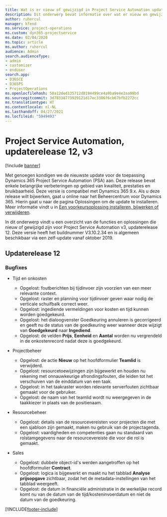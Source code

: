 ```yaml
---
title: Wat is er nieuw of gewijzigd in Project Service Automation updaterelease 12, v3
description: Dit onderwerp bevat informatie over wat er nieuw en gewijzigd is in Project Service Automation updaterelease 12, v3.
author: ruhercul
manager: kfend
ms.service: project-operations
ms.custom: dyn365-projectservice
ms.date: 02/04/2020
ms.topic: article
ms.author: ruhercul
audience: Admin
search.audienceType:
- admin
- customizer
- enduser
search.app:
- D365CE
- D365PS
- ProjectOperations
ms.openlocfilehash: 58a12ded135712d8194499ce4a9ba9e4e2aa99bd
ms.sourcegitcommit: 3d78338773929121d17ec3386f6cb67bfb2272cc
ms.translationtype: HT
ms.contentlocale: nl-NL
ms.lasthandoff: 04/27/2021
ms.locfileid: "5949493"
---
```

# <a name="project-service-automation-update-release-12-v3"></a>Project Service Automation, updaterelease 12, v3

[!include [banner](../includes/psa-now-project-operations.md)]

Met genoegen kondigen we de nieuwste update voor de toepassing Dynamics 365 Project Service Automation (PSA) aan. Deze release bevat enkele belangrijke verbeteringen op gebied van kwaliteit, prestaties en bruikbaarheid. Deze versie is compatibel met Dynamics 365 9.x. Als u deze release wilt bijwerken, gaat u online naar het Beheercentrum voor Dynamics 365. Hierin gaat u naar de pagina Oplossingen om de update te installeren. Meer informatie vindt u in [Een voorkeursoplossing installeren, bijwerken of verwijderen](/power-platform/admin/install-remove-preferred-solution).

In dit onderwerp vindt u een overzicht van de functies en oplossingen die nieuw of gewijzigd zijn voor Project Service Automation v3, updaterelease 12. Deze versie heeft het buildnummer V3.10.2.34 en is algemeen beschikbaar via een zelf-update vanaf oktober 2019.

## <a name="update-release-12"></a>Updaterelease 12

### <a name="bug-fixes"></a>Bugfixes

- Tijd en onkosten

    - Opgelost: foutberichten bij tijdinvoer zijn voorzien van een meer relevante context.
    - Opgelost: raster en planning voor tijdinvoer geven waar nodig de verticale schuifbalk correct weer.
    - Opgelost: ingediende vermeldingen voor kosten en tijd kunnen worden goedgekeurd.
    - Opgelost: het dialoogvenster Goedkeuring annuleren is gecorrigeerd en geeft nu de status van de goedkeuring weer wanneer deze wijzigt van **Goedgekeurd** naar **Ingediend**.
    - Opgelost: de velden **Prijs**, **Eenheid** en **Aantal** worden nu vergrendeld in de onkostenrecord nadat deze is goedgekeurd.

- Projectbeheer

    - Opgelost: de actie **Nieuw** op het hoofdformulier **Teamlid** is verwijderd.
    - Opgelost: resourcetoewijzingen zijn bijgewerkt en houden nu rekening met onnauwkeurige afrondingsfouten, die leiden tot het verschuiven van de einddatum van een taak.
    - Opgelost: in het taakraster worden relevante serverfouten zichtbaar gemaakt voor de gebruiker.
    - Opgelost: de naam van het teamlid wordt nu weergegeven in de taakkiezer in plaats van de positienaam.

- Resourcebeheer

    - Opgelost: details van de resourcevereisten voor projecten die met een sjabloon zijn gemaakt, maken nu gebruik van de projectagenda.
    - Opgelost: vaardigheden en competenties gaan nu standaard van rolstamgegevens naar de resourcevereiste die voor die rol is gemaakt.

- Sales

    - Opgelost: dubbele object-id's werden aangetroffen op het hoofdformulier **Contract**.
    - Opgelost: logica is bijgewerkt en maakt nu het tabblad **Analyse prijsopgave** zichtbaar, zodat het de metadata-instellingen van het tabblad weergeeft.
    - Opgelost: de datum in financiële administratie in de werkelijke record komt nu van de datum van de tijd/kosteninvoerdatum en niet de datum van de goedkeuring.


[!INCLUDE[footer-include](../includes/footer-banner.md)]